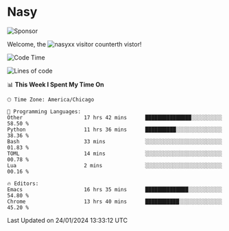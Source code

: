 # Nasy

<!--
<p align="center">
<img height="200" src="https://github-readme-stats.vercel.app/api?username=nasyxx&count_private=true&show_icons=true&theme=dracula&include_all_commits=true"/>
<img height="200" src="https://github-readme-stats.vercel.app/api/top-langs/?username=nasyxx&theme=dracula&hide=html,jupyter+notebook&count_private=true&show_icons=true"/>
</p>

  
----------------
-->

![Sponsor](https://img.shields.io/static/v1.svg?label=Sponsor&message=%E2%9D%A4&logo=GitHub&style=flat&color=pink)
 
Welcome, the ![nasyxx visitor counter](https://count.getloli.com/get/@nasyxx?theme=rule34)th vistor!
 
<!--START_SECTION:waka-->
![Code Time](http://img.shields.io/badge/Code%20Time-4%2C260%20hrs%2052%20mins-blue)

![Lines of code](https://img.shields.io/badge/From%20Hello%20World%20I%27ve%20Written-6.3%20million%20lines%20of%20code-blue)

📊 **This Week I Spent My Time On** 

```text
🕑︎ Time Zone: America/Chicago

💬 Programming Languages: 
Other                    17 hrs 42 mins      ███████████████░░░░░░░░░░   58.50 % 
Python                   11 hrs 36 mins      ██████████░░░░░░░░░░░░░░░   38.36 % 
Bash                     33 mins             ░░░░░░░░░░░░░░░░░░░░░░░░░   01.83 % 
TOML                     14 mins             ░░░░░░░░░░░░░░░░░░░░░░░░░   00.78 % 
Lua                      2 mins              ░░░░░░░░░░░░░░░░░░░░░░░░░   00.16 % 

🔥 Editors: 
Emacs                    16 hrs 35 mins      ██████████████░░░░░░░░░░░   54.80 % 
Chrome                   13 hrs 40 mins      ███████████░░░░░░░░░░░░░░   45.20 % 
```


 Last Updated on 24/01/2024 13:33:12 UTC
<!--END_SECTION:waka-->

<!-- ![visitors](https://visitor-badge.laobi.icu/badge?page_id=nasyxx.nasyxx) -->
